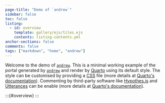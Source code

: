 ```yaml
---
page-title: "Demo of `andrew`"
sidebar: false
toc: false
listing:
  - id: overview
    template: gallery/ejs/tiles.ejs
    contents: listing-contents.yml
anchor-sections: false
comments: false
tags: ["markdown", "home", "andrew"]
---
```


Welcome to the demo of [`andrew`](https://github.com/GESIS-Methods-Hub/andrew). This is a minimal working example of the portal generated by [`andrew`](https://github.com/GESIS-Methods-Hub/andrew) and render by [Quarto](https://quarto.org/) using its default style. The style can be customised by providing a [CSS](https://www.w3.org/Style/CSS/Overview.en.html) file (more details at [Quarto's documentation](https://quarto.org/docs/books/book-output.html#html-styles)). Commenting by third-party software like [Hypothes.is](https://web.hypothes.is/) and [Utterances](https://utteranc.es/) can be enable (more details at [Quarto's documentation](https://quarto.org/docs/output-formats/html-basics.html#commenting)).

:::{#overview}
:::
